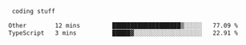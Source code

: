 ```python
 coding stuff
```

<!--START_SECTION:waka-->

```txt
Other        12 mins         ███████████████████▒░░░░░   77.09 %
TypeScript   3 mins          █████▓░░░░░░░░░░░░░░░░░░░   22.91 %
```

<!--END_SECTION:waka-->
